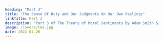 ```yaml
---
heading: "Part 3"
title: "The Sense Of Duty and Our Judgments On Our Own Feelings"
linkTitle: Part 3
description: "Part 3 of The Theory of Moral Sentiments by Adam Smith Simplified"
image: /covers/tms.jpg
date: 2022-04-26
---
```

